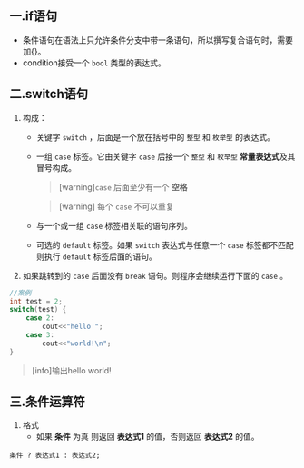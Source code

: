 ## 一.if语句
+	条件语句在语法上只允许条件分支中带一条语句，所以撰写复合语句时，需要加{}。
+	condition接受一个 `bool` 类型的表达式。
## 二.switch语句
1.	构成：
	+	关键字 `switch` ，后面是一个放在括号中的 `整型` 和 `枚举型` 的表达式。
	+	一组 `case` 标签。它由关键字 `case` 后接一个 `整型` 和 `枚举型` **常量表达式**及其冒号构成。
		>[warning]`case` 后面至少有一个 **空格**
		
		>[warning] 每个 `case` 不可以重复

	+	与一个或一组 `case` 标签相关联的语句序列。
	+	可选的 `default` 标签。如果 `switch` 表达式与任意一个 `case` 标签都不匹配 则执行 `default` 标签后面的语句。
2.	如果跳转到的 `case` 后面没有 `break` 语句。则程序会继续运行下面的 `case` 。
```c++
//案例
int test = 2;
switch(test) {
	case 2:
		cout<<"hello ";
	case 3:
		cout<<"world!\n";
}
```
>[info]输出hello world!

## 三.条件运算符
1.	格式
	+	如果 **条件** 为真 则返回 **表达式1** 的值，否则返回 **表达式2** 的值。
```
条件 ? 表达式1 : 表达式2;
```

